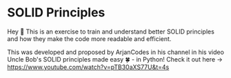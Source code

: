 # SOLID Principles
Hey 👋 This is an exercise to train and understand better SOLID principles and how they make the code more readable and efficient.

This was developed and proposed by ArjanCodes in his channel in his video Uncle Bob's SOLID principles made easy 🍀 - in Python!
Check it out here -> https://www.youtube.com/watch?v=pTB30aXS77U&t=4s 
